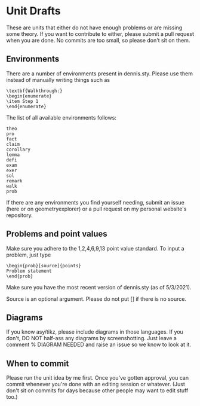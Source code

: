 # Unit Drafts

These are units that either do not have enough problems or are missing some theory. If you want to contribute to either, please submit a pull request when you are done. No commits are too small, so please don't sit on them.

## Environments

There are a number of environments present in dennis.sty. Please use them instead of manually writing things such as
	
	\textbf{Walkthrough:}
	\begin{enumerate}
	\item Step 1
	\end{enumerate}

The list of all available environments follows:

	theo
	pro
	fact
	claim
	corollary
	lemma
	defi
	exam
	exer
	sol
	remark
	walk
	prob

If there are any environments you find yourself needing, submit an issue (here or on geometryexplorer) or a pull request on my personal website's repository.

## Problems and point values

Make sure you adhere to the 1,2,4,6,9,13 point value standard. To input a problem, just type

	\begin{prob}[source]{points}
	Problem statement
	\end{prob}
	
Make sure you have the most recent version of dennis.sty (as of 5/3/2021).

Source is an optional argument. Please do not put [] if there is no source.

## Diagrams

If you know asy/tikz, please include diagrams in those languages. If you don't, DO NOT half-ass any diagrams by screenshotting. Just leave a comment
	% DIAGRAM NEEDED
and raise an issue so we know to look at it.

## When to commit

Please run the unit idea by me first. Once you've gotten approval, you can commit whenever you're done with an editing session or whatever. (Just don't sit on commits for days because other people may want to edit stuff too.)
